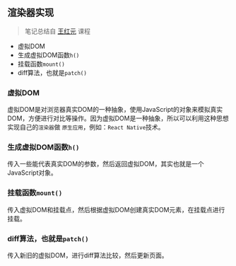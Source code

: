 ## 渲染器实现

> 笔记总结自 [王红元](https://ke.qq.com/course/3453141#term_id=103590371) 课程

- 虚拟DOM
- 生成虚拟DOM函数`h()`
- 挂载函数`mount()`
- diff算法，也就是`patch()`

### 虚拟DOM
虚拟DOM是对浏览器真实DOM的一种抽象，使用JavaScript的对象来模拟真实DOM，方便进行对比等操作。因为虚拟DOM是一种抽象，所以可以利用这种思想实现自己的`渲染器`做 `原生应用`，例如：`React Native`技术。

### 生成虚拟DOM函数`h()`
传入一些能代表真实DOM的参数，然后返回虚拟DOM，其实也就是一个JavaScript对象。

### 挂载函数`mount()`
传入虚拟DOM和挂载点，然后根据虚拟DOM创建真实DOM元素，在挂载点进行挂载。

### diff算法，也就是`patch()`
传入新旧的虚拟DOM，进行diff算法比较，然后更新页面。
